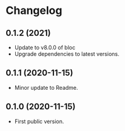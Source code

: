 # Changelog

## 0.1.2 (2021)

* Update to v8.0.0 of bloc
* Upgrade dependencies to latest versions.

## 0.1.1 (2020-11-15)

* Minor update to Readme.

## 0.1.0 (2020-11-15)

* First public version.
